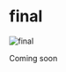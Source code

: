# final

![final](https://user-images.githubusercontent.com/36242561/37879210-cd72bf76-3042-11e8-9e29-1778803c6d1a.png)

Coming soon
